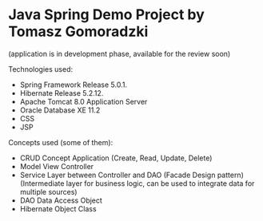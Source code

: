 # Java Spring Demo Project by Tomasz Gomoradzki

(application is in development phase, available for the review soon)

Technologies used:

- Spring Framework Release 5.0.1.
- Hibernate Release 5.2.12.
- Apache Tomcat 8.0 Application Server
- Oracle Database XE 11.2
- CSS
- JSP

Concepts used (some of them):

- CRUD Concept Application (Create, Read, Update, Delete)
- Model View Controller
- Service Layer between Controller and DAO (Facade Design pattern) (Intermediate layer for business logic, can be used to integrate data for multiple sources)
- DAO Data Access Object
- Hibernate Object Class

